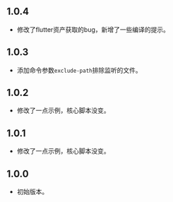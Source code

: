 ## 1.0.4

- 修改了flutter资产获取的bug，新增了一些编译的提示。

## 1.0.3

- 添加命令参数`exclude-path`排除监听的文件。

## 1.0.2

- 修改了一点示例，核心脚本没变。

## 1.0.1

- 修改了一点示例，核心脚本没变。

## 1.0.0

- 初始版本。
